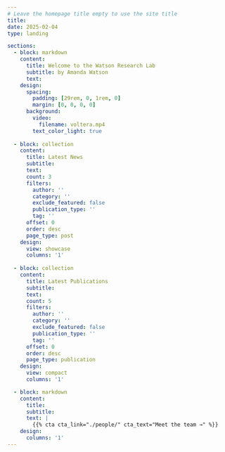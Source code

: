 ```yaml
---
# Leave the homepage title empty to use the site title
title:
date: 2025-02-04
type: landing

sections:
  - block: markdown
    content:
      title: Welcome to the Watson Research Lab
      subtitle: by Amanda Watson
      text: 
    design:
      spacing:
        padding: [29rem, 0, 1rem, 0]
        margin: [0, 0, 0, 0]
      background:
        video:
          filename: voltera.mp4
        text_color_light: true
  
  - block: collection
    content:
      title: Latest News
      subtitle:
      text:
      count: 3
      filters:
        author: ''
        category: ''
        exclude_featured: false
        publication_type: ''
        tag: ''
      offset: 0
      order: desc
      page_type: post
    design:
      view: showcase
      columns: '1'
  
  - block: collection
    content:
      title: Latest Publications
      subtitle:
      text:
      count: 5
      filters:
        author: ''
        category: ''
        exclude_featured: false
        publication_type: ''
        tag: ''
      offset: 0
      order: desc
      page_type: publication
    design:
      view: compact
      columns: '1'

  - block: markdown
    content:
      title:
      subtitle:
      text: |
        {{% cta cta_link="./people/" cta_text="Meet the team →" %}}
    design:
      columns: '1'
---
```

